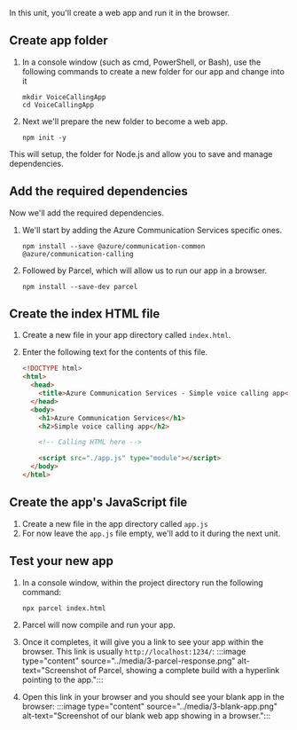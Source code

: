 In this unit, you'll create a web app and run it in the browser.

## Create app folder

1. In a console window (such as cmd, PowerShell, or Bash), use the following commands to create a new folder for our app and change into it

    ``` console
    mkdir VoiceCallingApp
    cd VoiceCallingApp
    ```

1. Next we'll prepare the new folder to become a web app.

    ```console
    npm init -y
    ```

This will setup, the folder for Node.js and allow you to save and manage dependencies.

## Add the required dependencies

Now we'll add the required dependencies.

1. We'll start by adding the Azure Communication Services specific ones.

    ```console
    npm install --save @azure/communication-common @azure/communication-calling
    ```

1. Followed by Parcel, which will allow us to run our app in a browser.

    ```console
    npm install --save-dev parcel
    ```

## Create the index HTML file

1. Create a new file in your app directory called `index.html`.
1. Enter the following text for the contents of this file.

    ```html
    <!DOCTYPE html>
    <html>
      <head>
        <title>Azure Communication Services - Simple voice calling app</title>
      </head>
      <body>
        <h1>Azure Communication Services</h1>
        <h2>Simple voice calling app</h2>

        <!-- Calling HTML here -->

        <script src="./app.js" type="module"></script>
      </body>
    </html>
    ```

## Create the app's JavaScript file

1. Create a new file in the app directory called `app.js`
1. For now leave the `app.js` file empty, we'll add to it during the next unit.

## Test your new app

1. In a console window, within the project directory run the following command:

    ```console
    npx parcel index.html
    ```

1. Parcel will now compile and run your app.
1. Once it completes, it will give you a link to see your app within the browser. This link is usually `http://localhost:1234/`:
    :::image type="content" source="../media/3-parcel-response.png" alt-text="Screenshot of Parcel, showing a complete build with a hyperlink pointing to the app.":::
1. Open this link in your browser and you should see your blank app in the browser:
    :::image type="content" source="../media/3-blank-app.png" alt-text="Screenshot of our blank web app showing in a browser.":::
